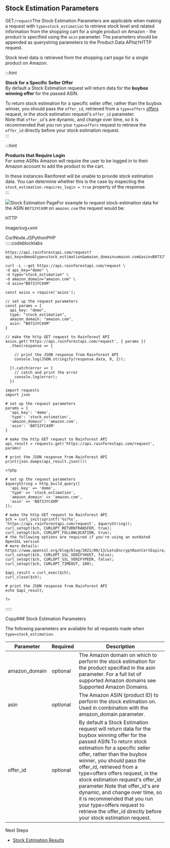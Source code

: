 Stock Estimation Parameters
---------------------------

GET`/request`The Stock Estimation Parameters are applicable when making a request with `type=stock_estimation` to retrieve stock level and related information from the shopping cart for a single product on Amazon - the product is specified using the `asin` parameter. The parameters should be appended as querystring parameters to the Product Data API`GET`HTTP request.

Stock level data is retrieved from the shopping cart page for a single product on Amazon.

  
:::hint



**Stock for a Specific Seller Offer**  
By default a Stock Estimation request will return data for the **buybox winning offer** for the passed ASIN.  
  
To return stock estimation for a specific seller offer, rather than the buybox winner, you should pass the `offer_id`, retrieved from a `type=offers` [offers](/docs/product-data-api/parameters/offers) request, in the stock estimation request's `offer_id` parameter.  
Note that `offer_id`'s are dynamic, and change over time, so it is recommended that you run your `type=offers` request to retrieve the `offer_id` directly before your stock estimation request.  
:::

  
:::hint



**Products that Require Login**  
For some ASINs Amazon will require the user to be logged in to their Amazon account to add the product to the cart.  
  
In these instances Rainforest will be unable to provide stock estimation data. You can determine whether this is the case by inspecting the `stock_estimation.requires_login = true` property of the response.  
:::

![](https://apiimages.imgix.net/rainforestapi/images/png/docs/stock_estimation.png?auto=format&ixlib=react-9.5.1-beta.1&w=600)Stock Estimation PageFor example to request stock-estimation data for the ASIN `B073JYC4XM` on `amazon.com` the request would be:



HTTP



image/svg+xml
































CurlNode.JSPythonPHP  
:::::codeblocktabs


```
https://api.rainforestapi.com/request?api_key=demo&type=stock_estimation&amazon_domain=amazon.com&asin=B073JYC4XM
```

```
curl -L --get https://api.rainforestapi.com/request \
-d api_key="demo" \
-d type="stock_estimation" \
-d amazon_domain="amazon.com" \
-d asin="B073JYC4XM"
```

```
const axios = require('axios');

// set up the request parameters
const params = {
  api_key: "demo",
  type: "stock_estimation",
  amazon_domain: "amazon.com",
  asin: "B073JYC4XM"
}

// make the http GET request to Rainforest API
axios.get('https://api.rainforestapi.com/request', { params })
  .then(response => {

    // print the JSON response from Rainforest API
    console.log(JSON.stringify(response.data, 0, 2));

  }).catch(error => {
    // catch and print the error
    console.log(error);
  })
```

```
import requests
import json

# set up the request parameters
params = {
  'api_key': 'demo',
  'type': 'stock_estimation',
  'amazon_domain': 'amazon.com',
  'asin': 'B073JYC4XM'
}

# make the http GET request to Rainforest API
api_result = requests.get('https://api.rainforestapi.com/request', params)

# print the JSON response from Rainforest API
print(json.dumps(api_result.json()))
```

```
<?php
      
# set up the request parameters
$queryString = http_build_query([
  'api_key' => 'demo',
  'type' => 'stock_estimation',
  'amazon_domain' => 'amazon.com',
  'asin' => 'B073JYC4XM'
]);

# make the http GET request to Rainforest API
$ch = curl_init(sprintf('%s?%s', 'https://api.rainforestapi.com/request', $queryString));
curl_setopt($ch, CURLOPT_RETURNTRANSFER, true);
curl_setopt($ch, CURLOPT_FOLLOWLOCATION, true);
# the following options are required if you're using an outdated OpenSSL version
# more details: https://www.openssl.org/blog/blog/2021/09/13/LetsEncryptRootCertExpire/
curl_setopt($ch, CURLOPT_SSL_VERIFYHOST, false);
curl_setopt($ch, CURLOPT_SSL_VERIFYPEER, false);
curl_setopt($ch, CURLOPT_TIMEOUT, 180);

$api_result = curl_exec($ch);
curl_close($ch);

# print the JSON response from Rainforest API
echo $api_result;

?>
```
  
:::::

Copy### Stock Estimation Parameters

The following parameters are available for all requests made when `type=stock_estimation`.

| Parameter | Required | Description |
| --- | --- | --- |
| amazon\_domain | optional | The Amazon domain on which to perform the stock estimation for the product specified in the asin parameter. For a full list of supported Amazon domains see Supported Amazon Domains. |
| asin | optional | The Amazon ASIN (product ID) to perform the stock estimation on. Used in combination with the amazon\_domain parameter. |
| offer\_id | optional | By default a Stock Estimation request will return data for the buybox winning offer for the passed ASIN.To return stock estimation for a specific seller offer, rather than the buybox winner, you should pass the offer\_id, retrieved from a type=offers offers request, in the stock estimation request's offer\_id parameter.Note that offer\_id's are dynamic, and change over time, so it is recommended that you run your type=offers request to retrieve the offer\_id directly before your stock estimation request. |
Next Steps

* [Stock Estimation Results](/docs/product-data-api/results/stock-estimation)
